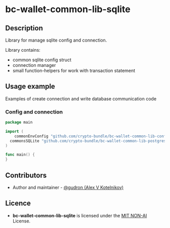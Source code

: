 # bc-wallet-common-lib-sqlite

## Description 

Library for manage sqlite config and connection.

Library contains:
* common sqlite config struct
* connection manager
* small function-helpers for work with transaction statement

## Usage example

Examples of create connection and write database communication code

### Config and connection
```go
package main

import (
	commonEnvConfig "github.com/crypto-bundle/bc-wallet-common-lib-configs/pkg/envconfig"
  commonsSQLite "github.com/crypto-bundle/bc-wallet-common-lib-postgres/pkg/sqlite"
)

func main() {
}


```

## Contributors

* Author and maintainer - [@gudron (Alex V Kotelnikov)](https://github.com/gudron)

## Licence

* **bc-wallet-common-lib-sqlite** is licensed under the [MIT NON-AI](./LICENSE) License.